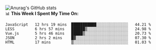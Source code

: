 
![Anurag's GitHub stats](https://github-readme-stats.vercel.app/api?username=supergczh&show_icons=true&theme=radical)
<br />
📊 **This Week I Spent My Time On:**

<!--START_SECTION:waka-->
```text
JavaScript   12 hrs 19 mins  ███████████░░░░░░░░░░░░░░   44.21 % 
LESS         6 hrs 57 mins   ██████▒░░░░░░░░░░░░░░░░░░   24.98 % 
Vue.js       5 hrs 46 mins   █████▒░░░░░░░░░░░░░░░░░░░   20.73 % 
JSON         2 hrs 2 mins    █▓░░░░░░░░░░░░░░░░░░░░░░░   07.30 % 
HTML         17 mins         ▒░░░░░░░░░░░░░░░░░░░░░░░░   01.03 % 
```
<!--END_SECTION:waka-->
